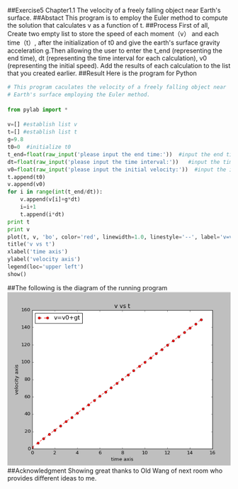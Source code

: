 ##Exercise5  Chapter1.1 The velocity of a freely falling object near Earth's surface.
##Abstact 
This program is to employ the Euler method to compute the solution that calculates v as a function of t.
##Process
First of all, Create two empty list to store the speed of each moment（v） and each time（t）, after the initialization of t0 and give the earth's surface gravity acceleration g.Then allowing the user to enter the t_end (representing the end time), dt (representing the time interval for each calculation), v0 (representing the initial speed).
Add the results of each calculation to the list that you created earlier.
##Result
Here is the program for Python
```python
# This program caculates the velocity of a freely falling object near 
# Earth's surface employing the Euler method.

from pylab import *

v=[] #establish list v
t=[] #establish list t
g=9.8
t0=0  #initialize t0
t_end=float(raw_input('please input the end time:'))  #input the end time
dt=float(raw_input('please input the time interval:'))   #input the time interval
v0=float(raw_input('please input the initial velocity:'))  #input the initial velocity v0
t.append(t0)
v.append(v0)
for i in range(int(t_end/dt)):
    v.append(v[i]+g*dt)
    i=i+1
    t.append(i*dt)
print t
print v
plot(t, v, 'bo', color='red', linewidth=1.0, linestyle='--', label='v=v0+gt')
title('v vs t')
xlabel('time axis')
ylabel('velocity axis')
legend(loc='upper left')
show()
```
##The following is the diagram of the running program
![效果图](https://github.com/CrossV/computationalphysics_N2013301020067/blob/master/%E7%AC%AC%E4%BA%94%E6%AC%A1%E4%BD%9C%E4%B8%9A.png) 
##Acknowledgment 
Showing great thanks to Old Wang of next room who provides different ideas to me.
